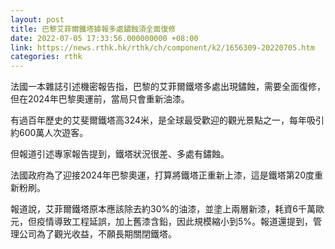 ```yaml
---
layout: post
title: 巴黎艾菲爾鐵塔據報多處鏽蝕須全面復修
date: 2022-07-05 17:33:56.000000000 +08:00
link: https://news.rthk.hk/rthk/ch/component/k2/1656309-20220705.htm
categories: rthk
---
```


法國一本雜誌引述機密報告指，巴黎的艾菲爾鐵塔多處出現鏽蝕，需要全面復修，但在2024年巴黎奧運前，當局只會重新油漆。

有過百年歷史的艾斐爾鐵塔高324米，是全球最受歡迎的觀光景點之一，每年吸引約600萬人次遊客。

但報道引述專家報告提到，鐵塔狀況很差、多處有鏽蝕。

法國政府為了迎接2024年巴黎奧運，打算將鐵塔正重新上漆，這是鐵塔第20度重新粉刷。

報道說，艾菲爾鐵塔原本應該除去約30%的油漆，並塗上兩層新漆，耗資6千萬歐元，但疫情導致工程延誤，加上舊漆含鉛，因此規模縮小到5%。報道還提到，管理公司為了觀光收益，不願長期關閉鐵塔。
